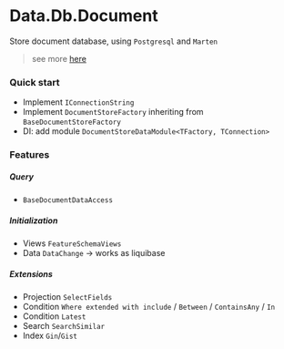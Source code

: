 # Data.Db.Document

Store document database, using `Postgresql` and `Marten`

> see more [here](https://github.com/KevinRecuerda/DocumentStore)



### Quick start

- Implement `IConnectionString`
- Implement `DocumentStoreFactory` inheriting from `BaseDocumentStoreFactory`
- DI: add module `DocumentStoreDataModule<TFactory, TConnection>`



### Features

##### Query
- `BaseDocumentDataAccess`

##### Initialization
- Views `FeatureSchemaViews`
- Data `DataChange` &rarr; works as liquibase

##### Extensions
- Projection `SelectFields`
- Condition `Where extended with include` / `Between` / `ContainsAny` / `In`
- Condition `Latest`
- Search `SearchSimilar`
- Index `Gin`/`Gist`
